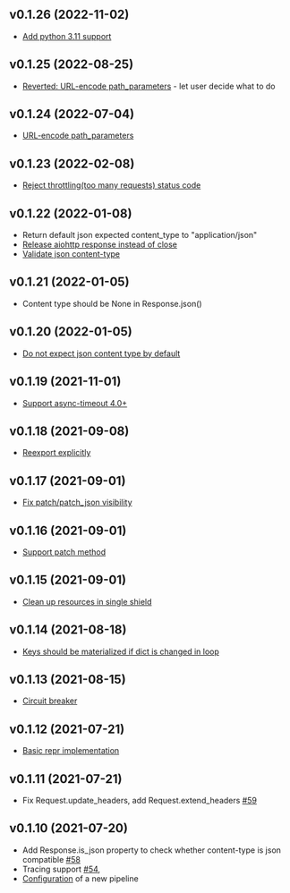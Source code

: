 ## v0.1.26 (2022-11-02)

* [Add python 3.11 support](https://github.com/anna-money/aio-request/pull/159)


## v0.1.25 (2022-08-25)

* [Reverted: URL-encode path_parameters](https://github.com/anna-money/aio-request/pull/155) - let user
  decide what to do


## v0.1.24 (2022-07-04)

* [URL-encode path_parameters](https://github.com/anna-money/aio-request/pull/146)


## v0.1.23 (2022-02-08)

* [Reject throttling(too many requests) status code](https://github.com/anna-money/aio-request/pull/123)


## v0.1.22 (2022-01-08)

* Return default json expected content_type to "application/json"
* [Release aiohttp response instead of close](https://github.com/Pliner/aio-request/pull/108)
* [Validate json content-type](https://github.com/Pliner/aio-request/pull/109)


## v0.1.21 (2022-01-05)

* Content type should be None in Response.json()


## v0.1.20 (2022-01-05)

* [Do not expect json content type by default](https://github.com/Pliner/aio-request/pull/106)


## v0.1.19 (2021-11-01)

* [Support async-timeout 4.0+](https://github.com/Pliner/aio-request/pull/86)


## v0.1.18 (2021-09-08)

* [Reexport explicitly](https://github.com/Pliner/aio-request/pull/74)

## v0.1.17 (2021-09-01)

* [Fix patch/patch_json visibility](https://github.com/Pliner/aio-request/pull/73)

## v0.1.16 (2021-09-01)

* [Support patch method](https://github.com/Pliner/aio-request/pull/72)

## v0.1.15 (2021-09-01)

* [Clean up resources in single shield](https://github.com/Pliner/aio-request/pull/71)

## v0.1.14 (2021-08-18)

* [Keys should be materialized if dict is changed in loop](https://github.com/Pliner/aio-request/pull/66)

## v0.1.13 (2021-08-15)

* [Circuit breaker](https://github.com/Pliner/aio-request/pull/65)

## v0.1.12 (2021-07-21)

* [Basic repr implementation](https://github.com/Pliner/aio-request/commit/adaa4888c3d372fa65f3dd5eb6113ab68f46de24)

## v0.1.11 (2021-07-21)

* Fix Request.update_headers, add Request.extend_headers [#59](https://github.com/Pliner/aio-request/pull/59)

## v0.1.10 (2021-07-20)

* Add Response.is_json property to check whether content-type is json compatible [#58](https://github.com/Pliner/aio-request/pull/58)
* Tracing support [#54](https://github.com/Pliner/aio-request/pull/54), 
* [Configuration](https://github.com/Pliner/aio-request/commit/f0e1904f4d87daf7c242a834168c0f1b25dd86d5) of a new pipeline

